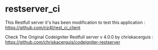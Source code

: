 # restserver_ci
This Restfull server it's has been modification to test this application : https://github.com/riz4l/rest_ci_client

Check The Original Codeigniter Restfull server v 4.0.0 by chriskacerguis : https://github.com/chriskacerguis/codeigniter-restserver
